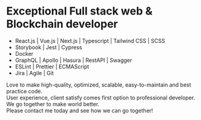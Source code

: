 # Exceptional Full stack web & Blockchain developer

- React.js | Vue.js | Next.js | Typescript | Tailwind CSS | SCSS<br />
- Storybook | Jest | Cypress<br />
- Docker<br />
- GraphQL | Apollo | Hasura | RestAPI | Swagger<br />
- ESLint | Prettier | ECMAScript<br />
- Jira | Agile | Git<br />

Love to make high-quality, optimized, scalable, easy-to-maintain and best practice code.<br />
User experience, client satisfy comes first option to professional developer.<br />
We go together to make world better.<br />
Please contact me today and see how we can go together! <br /> 

